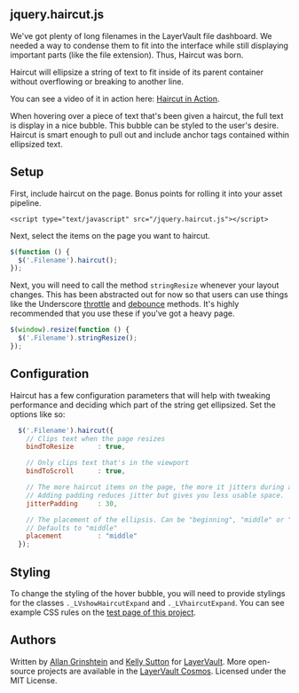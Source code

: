 ## jquery.haircut.js

We've got plenty of long filenames in the LayerVault file dashboard. We needed
a way to condense them to fit into the interface while still displaying important
parts (like the file extension). Thus, Haircut was born.

Haircut will ellipsize a string of text to fit inside of its parent container without
overflowing or breaking to another line.

You can see a video of it in action here: [Haircut in Action](https://vimeo.com/user7743505/review/46901981/e833d7d78d).

When hovering over a piece of text that's been given a haircut, the full text is display in a nice bubble. This
bubble can be styled to the user's desire. Haircut is smart enough to pull out and include anchor tags contained
within ellipsized text.

## Setup

First, include haircut on the page. Bonus points for rolling it into your asset pipeline.

```
<script type="text/javascript" src="/jquery.haircut.js"></script>
```

Next, select the items on the page you want to haircut.

```javascript
$(function () {
  $('.Filename').haircut();
});
```

Next, you will need to call the method `stringResize` whenever your layout changes. This
has been abstracted out for now so that users can use things like the Underscore [throttle](http://underscorejs.org/#throttle)
and [debounce](http://underscorejs.org/#debounce) methods. It's highly recommended that you use these if you've got a heavy page.

```javascript
$(window).resize(function () {
  $('.Filename').stringResize();
});
```

## Configuration

Haircut has a few configuration parameters that will help with tweaking performance and deciding
which part of the string get ellipsized. Set the options like so:

```javascript
  $('.Filename').haircut({
    // Clips text when the page resizes
    bindToResize      : true,

    // Only clips text that's in the viewport
    bindToScroll      : true,

    // The more haircut items on the page, the more it jitters during animation.
    // Adding padding reduces jitter but gives you less usable space.
    jitterPadding     : 30,

    // The placement of the ellipsis. Can be "beginning", "middle" or "end"
    // Defaults to "middle"
    placement         : "middle"
  });
```

## Styling

To change the styling of the hover bubble, you will need to provide stylings for the classes
`._LVshowHaircutExpand` and `._LVhaircutExpand`. You can see example CSS rules on the [test page
of this project](https://github.com/layervault/jquery.haircut.js/blob/master/index.html).

## Authors

Written by [Allan Grinshtein](http://grinshtein.com) and [Kelly Sutton](http://kellysutton.com) for [LayerVault](http://layervault.com). More open-source projects are available in the [LayerVault Cosmos](http://cosmos.layervault.com). Licensed under the MIT License.